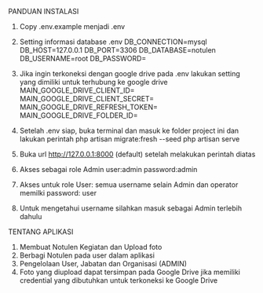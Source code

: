 PANDUAN INSTALASI

1. Copy .env.example menjadi .env

2. Setting informasi database .env
   DB_CONNECTION=mysql
   DB_HOST=127.0.0.1
   DB_PORT=3306
   DB_DATABASE=notulen
   DB_USERNAME=root
   DB_PASSWORD=

3. Jika ingin terkoneksi dengan google drive pada .env lakukan setting yang dimiliki untuk terhubung ke google drive
   MAIN_GOOGLE_DRIVE_CLIENT_ID=
   MAIN_GOOGLE_DRIVE_CLIENT_SECRET=
   MAIN_GOOGLE_DRIVE_REFRESH_TOKEN=
   MAIN_GOOGLE_DRIVE_FOLDER_ID=

4. Setelah .env siap, buka terminal dan masuk ke folder project ini dan lakukan perintah
   php artisan migrate:fresh --seed
   php artisan serve

5. Buka url http://127.0.0.1:8000 (default) setelah melakukan perintah diatas

6. Akses sebagai role Admin user:admin password:admin
7. Akses untuk role User: semua username selain Admin dan operator memilki password: user
8. Untuk mengetahui username silahkan masuk sebagai Admin terlebih dahulu

TENTANG APLIKASI

1. Membuat Notulen Kegiatan dan Upload foto
2. Berbagi Notulen pada user dalam aplikasi
3. Pengelolaan User, Jabatan dan Organisasi (ADMIN)
4. Foto yang diupload dapat tersimpan pada Google Drive jika memiliki credential yang dibutuhkan untuk terkoneksi ke Google Drive
